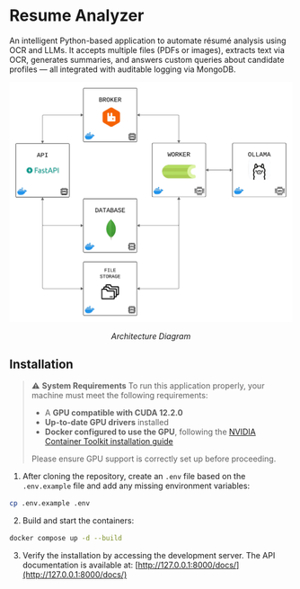 # Resume Analyzer

An intelligent Python-based application to automate résumé analysis using OCR and LLMs.
It accepts multiple files (PDFs or images), extracts text via OCR, generates summaries, and answers custom queries about candidate profiles — all integrated with auditable logging via MongoDB.

<p align="center">
  <img src="static/architecture-diagram.png" alt="Architecture Diagram" width="600"/>
</p>
<p align="center">
  <em>Architecture Diagram</em>
</p>

## Installation

> ⚠️ **System Requirements**
> To run this application properly, your machine must meet the following requirements:
>
> - A **GPU compatible with CUDA 12.2.0**
> - **Up-to-date GPU drivers** installed
> - **Docker configured to use the GPU**, following the [NVIDIA Container Toolkit installation guide](https://docs.nvidia.com/datacenter/cloud-native/container-toolkit/latest/install-guide.html)
>
> Please ensure GPU support is correctly set up before proceeding.

1. After cloning the repository, create an `.env` file based on the `.env.example` file and add any missing environment variables:

```bash
cp .env.example .env
```

2. Build and start the containers:

```bash
docker compose up -d --build
```

3. Verify the installation by accessing the development server. The API documentation is available at:
   [http://127.0.0.1:8000/docs/](http://127.0.0.1:8000/docs/)
